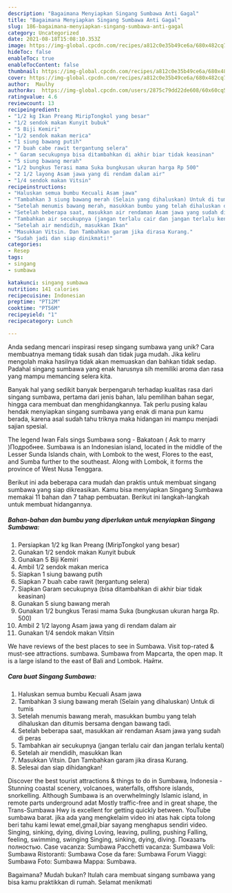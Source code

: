 ```yaml
---
description: "Bagaimana Menyiapkan Singang Sumbawa Anti Gagal"
title: "Bagaimana Menyiapkan Singang Sumbawa Anti Gagal"
slug: 186-bagaimana-menyiapkan-singang-sumbawa-anti-gagal
category: Uncategorized
date: 2021-08-18T15:08:10.353Z
image: https://img-global.cpcdn.com/recipes/a812c0e35b49ce6a/680x482cq70/singang-sumbawa-foto-resep-utama.jpg
hideToc: false
enableToc: true
enableTocContent: false
thumbnail: https://img-global.cpcdn.com/recipes/a812c0e35b49ce6a/680x482cq70/singang-sumbawa-foto-resep-utama.jpg
cover: https://img-global.cpcdn.com/recipes/a812c0e35b49ce6a/680x482cq70/singang-sumbawa-foto-resep-utama.jpg
author:  Maulhy
authorAv:  https://img-global.cpcdn.com/users/2875c79dd22de608/60x60cq50/avatar.jpg
ratingvalue: 4.6
reviewcount: 13
recipeingredient:
- "1/2 kg Ikan Preang MiripTongkol yang besar"
- "1/2 sendok makan Kunyit bubuk"
- "5 Biji Kemiri"
- "1/2 sendok makan merica"
- "1 siung bawang putih"
- "7 buah cabe rawit tergantung selera"
- " Garam secukupnya bisa ditambahkan di akhir biar tidak keasinan"
- "5 siung bawang merah"
- "1/2 bungkus Terasi mama Suka bungkusan ukuran harga Rp 500"
- "2 1/2 layong Asam jawa yang di rendam dalam air"
- "1/4 sendok makan Vitsin"
recipeinstructions:
- "Haluskan semua bumbu Kecuali Asam jawa"
- "Tambahkan 3 siung bawang merah (Selain yang dihaluskan) Untuk di tumis"
- "Setelah menumis bawang merah, masukkan bumbu yang telah dihaluskan dan ditumis bersama dengan bawang tadi."
- "Setelah beberapa saat, masukkan air rendaman Asam jawa yang sudah di peras"
- "Tambahkan air secukupnya (jangan terlalu cair dan jangan terlalu kental)"
- "Setelah air mendidih, masukkan Ikan"
- "Masukkan Vitsin. Dan Tambahkan garam jika dirasa Kurang."
- "Sudah jadi dan siap dinikmati!"
categories:
- Resep
tags:
- singang
- sumbawa

katakunci: singang sumbawa 
nutrition: 141 calories
recipecuisine: Indonesian
preptime: "PT12M"
cooktime: "PT56M"
recipeyield: "1"
recipecategory: Lunch

---
```



Anda sedang mencari inspirasi resep singang sumbawa yang unik? Cara membuatnya memang tidak susah dan tidak juga mudah. Jika keliru mengolah maka hasilnya tidak akan memuaskan dan bahkan tidak sedap. Padahal singang sumbawa yang enak harusnya sih memiliki aroma dan rasa yang mampu memancing selera kita.


Banyak hal yang sedikit banyak berpengaruh terhadap kualitas rasa dari singang sumbawa, pertama dari jenis bahan, lalu pemilihan bahan segar, hingga cara membuat dan menghidangkannya. Tak perlu pusing kalau hendak menyiapkan singang sumbawa yang enak di mana pun kamu berada, karena asal sudah tahu triknya maka hidangan ini mampu menjadi sajian spesial.

The legend Iwan Fals sings Sumbawa song - Bakatoan ( Ask to marry )Подробнее. Sumbawa is an Indonesian island, located in the middle of the Lesser Sunda Islands chain, with Lombok to the west, Flores to the east, and Sumba further to the southeast. Along with Lombok, it forms the province of West Nusa Tenggara.


Berikut ini ada beberapa cara mudah dan praktis untuk membuat singang sumbawa yang siap dikreasikan. Kamu bisa menyiapkan Singang Sumbawa memakai 11 bahan dan 7 tahap pembuatan. Berikut ini langkah-langkah untuk membuat hidangannya.

<!--inarticleads1-->

##### Bahan-bahan dan bumbu yang diperlukan untuk menyiapkan Singang Sumbawa:

1. Persiapkan 1/2 kg Ikan Preang (MiripTongkol yang besar)
1. Gunakan 1/2 sendok makan Kunyit bubuk
1. Gunakan 5 Biji Kemiri
1. Ambil 1/2 sendok makan merica
1. Siapkan 1 siung bawang putih
1. Siapkan 7 buah cabe rawit (tergantung selera)
1. Siapkan  Garam secukupnya (bisa ditambahkan di akhir biar tidak keasinan)
1. Gunakan 5 siung bawang merah
1. Gunakan 1/2 bungkus Terasi mama Suka (bungkusan ukuran harga Rp. 500)
1. Ambil 2 1/2 layong Asam jawa yang di rendam dalam air
1. Gunakan 1/4 sendok makan Vitsin


We have reviews of the best places to see in Sumbawa. Visit top-rated &amp; must-see attractions. sumbawa. Sumbawa from Mapcarta, the open map. It is a large island to the east of Bali and Lombok. Найти. 

<!--inarticleads2-->

##### Cara buat Singang Sumbawa:

1. Haluskan semua bumbu Kecuali Asam jawa
1. Tambahkan 3 siung bawang merah (Selain yang dihaluskan) Untuk di tumis
1. Setelah menumis bawang merah, masukkan bumbu yang telah dihaluskan dan ditumis bersama dengan bawang tadi.
1. Setelah beberapa saat, masukkan air rendaman Asam jawa yang sudah di peras
1. Tambahkan air secukupnya (jangan terlalu cair dan jangan terlalu kental)
1. Setelah air mendidih, masukkan Ikan
1. Masukkan Vitsin. Dan Tambahkan garam jika dirasa Kurang.
1. Selesai dan siap dihidangkan!

Discover the best tourist attractions &amp; things to do in Sumbawa, Indonesia - Stunning coastal scenery, volcanoes, waterfalls, offshore islands, snorkelling. Although Sumbawa is an overwhelmingly Islamic island, in remote parts underground adat Mostly traffic-free and in great shape, the Trans-Sumbawa Hwy is excellent for getting quickly between. YouTube sumbawa barat. jika ada yang mengkelaim video ini atas hak cipta tolong beri tahu kami lewat emel,gmail,biar sayang menghapus sendiri video. Singing, sinking, dying, diving Loving, leaving, pulling, pushing Falling, feeling, swimming, swinging Singing, sinking, dying, diving. Показать полностью. Case vacanza: Sumbawa Pacchetti vacanza: Sumbawa Voli: Sumbawa Ristoranti: Sumbawa Cose da fare: Sumbawa Forum Viaggi: Sumbawa Foto: Sumbawa Mappa: Sumbawa. 

Bagaimana? Mudah bukan? Itulah cara membuat singang sumbawa yang bisa kamu praktikkan di rumah. Selamat menikmati
